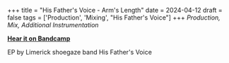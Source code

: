 +++
title = "His Father's Voice - Arm's Length"
date = 2024-04-12
draft = false
tags = ['Production', 'Mixing', "His Father's Voice"]
+++
_Production, Mix, Additional Instrumentation_

[**Hear it on Bandcamp**](https://hisfathersvoice.bandcamp.com/album/arms-length)


EP by Limerick shoegaze band His Father's Voice